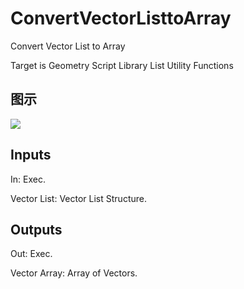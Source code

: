 # ConvertVectorListtoArray

Convert Vector List to Array

Target is Geometry Script Library List Utility Functions

## 图示

![]($-20221218-19105560.png)

## Inputs

In: Exec.

Vector List: Vector List Structure.  

## Outputs

Out: Exec.

Vector Array: Array of Vectors.

